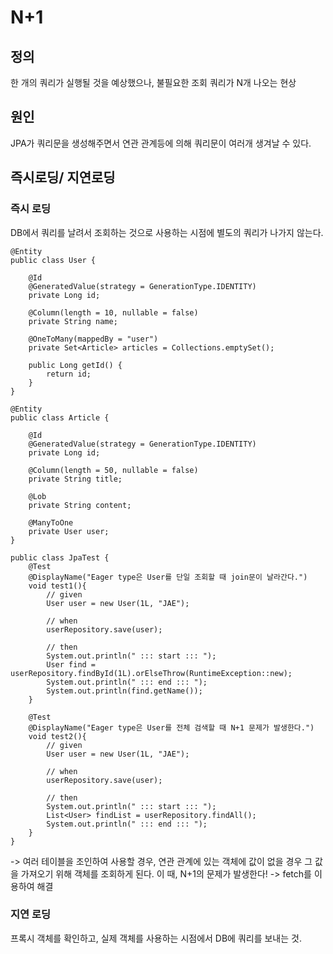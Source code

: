 # N+1
## 정의
한 개의 쿼리가 실행될 것을 예상했으나, 불필요한 조회 쿼리가 N개 나오는 현상
## 원인
JPA가 쿼리문을 생성해주면서 연관 관계등에 의해 쿼리문이 여러개 생겨날 수 있다.
## 즉시로딩/ 지연로딩
### 즉시 로딩
DB에서 쿼리를 날려서 조회하는 것으로 사용하는 시점에 별도의 쿼리가 나가지 않는다.
```
@Entity
public class User {

    @Id
    @GeneratedValue(strategy = GenerationType.IDENTITY)
    private Long id;

    @Column(length = 10, nullable = false)
    private String name;

    @OneToMany(mappedBy = "user")
    private Set<Article> articles = Collections.emptySet();

    public Long getId() {
        return id;
    }
}

```

```
@Entity
public class Article {

    @Id
    @GeneratedValue(strategy = GenerationType.IDENTITY)
    private Long id;

    @Column(length = 50, nullable = false)
    private String title;

    @Lob
    private String content;

    @ManyToOne
    private User user;
}

```

```
public class JpaTest {
    @Test
    @DisplayName("Eager type은 User를 단일 조회할 때 join문이 날라간다.")
    void test1(){
        // given
        User user = new User(1L, "JAE");

        // when
        userRepository.save(user);

        // then
        System.out.println(" ::: start ::: ");
        User find = userRepository.findById(1L).orElseThrow(RuntimeException::new);
        System.out.println(" ::: end ::: ");
        System.out.println(find.getName());
    }

    @Test
    @DisplayName("Eager type은 User를 전체 검색할 때 N+1 문제가 발생한다.")
    void test2(){
        // given
        User user = new User(1L, "JAE");

        // when
        userRepository.save(user);

        // then
        System.out.println(" ::: start ::: ");
        List<User> findList = userRepository.findAll();
        System.out.println(" ::: end ::: ");
    }
}

```
-> 여러 테이블을 조인하여 사용할 경우, 연관 관계에 있는 객체에 값이 없을 경우 그 값을 가져오기 위해 객체를 조회하게 된다. 이 때, N+1의 문제가 발생한다! -> fetch를 이용하여 해결

### 지연 로딩
프록시 객체를 확인하고, 실제 객체를 사용하는 시점에서 DB에 쿼리를 보내는 것.

### 
